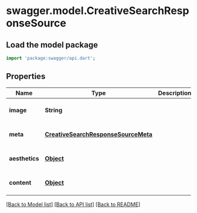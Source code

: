 # swagger.model.CreativeSearchResponseSource

## Load the model package
```dart
import 'package:swagger/api.dart';
```

## Properties
Name | Type | Description | Notes
------------ | ------------- | ------------- | -------------
**image** | **String** |  | [optional] [default to null]
**meta** | [**CreativeSearchResponseSourceMeta**](CreativeSearchResponseSourceMeta.md) |  | [optional] [default to null]
**aesthetics** | [**Object**](Object.md) |  | [optional] [default to null]
**content** | [**Object**](Object.md) |  | [optional] [default to null]

[[Back to Model list]](../README.md#documentation-for-models) [[Back to API list]](../README.md#documentation-for-api-endpoints) [[Back to README]](../README.md)


